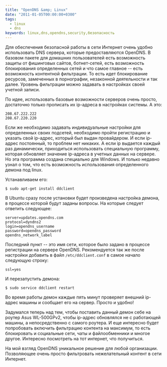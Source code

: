 ```yaml
---
title: "OpenDNS &amp; Linux"
date: "2011-01-05T00:00:00+0300"
tags:
  - linux
  - dns
keywords: linux,dns,opendns,security,безопасность
---
```

Для обеспечения безопасной работы в сети Интернет очень удобно использовать DNS сервера, которые предоставляются OpenDNS. В базовом пакете для домашних пользователей есть возможность защиты от фишинговых сайтов, ботнет-сетей, есть возможность блокирования определенных сетей и что самое главное -- есть возможность контентной фильтрации. То есть идет блокирование ресурсов, замеченных в порнографии, незаконной деятельности и так далее. Уровень фильтрации можно задавать в настройках своей учетной записи.

По идее, использовать базовые возможности серверов очень просто, достаточно только прописать их ip-адреса в настройках системы. А это:

    208.67.222.222
    208.67.220.220

Если же необходимо задавать индивидуальные настройки для определенных своих подсетей, необходимо пройти регистрацию и указать свой ip-адрес, который был выдан провайдером. И если ip-адрес постоянный, то проблем нет никаких. А если ip выдается каждый раз динамически, приходиться использовать специальную программу, которая обновляет значение ip-адреса в учетных данных на сервере. Но эта программа создана специально для Windows. И только недавно узнал о том, что есть возможность использования определенного демона под linux.

Устанавливаем его:

    $ sudo apt-get install ddclient

В Ubuntu сразу после установки будет произведена настройка демона, в процессе которой будут заданы вопросы. На которые следует ответить следующее:

    server=updates.opendns.com
    protocol=dyndns2
    login=opendns_username
    password=opendns_password
    opendns_network_label

Последний пункт -- это имя сети, которое было задано в процессе регистрации на сервере OpenDNS. Рекомендуется так же после настройки добавить в файл <code>/etc/ddclient.conf</code> в самое начало следующую строку:

    ssl=yes

И перезапустить демона:

    $ sudo service ddclient restart

Во время работы демон каждые пять минут проверяет внешний ip-адрес машины и сообщает его на сервер. Просто и удобно!

Задумался теперь над тем, чтобы поставить данный демон себе на роутер Asus WL-500GPv2, чтобы ip-адрес обновлялся не с работающей машины, а непосредственно с самого роутера. И еще интересно будет попробовать включить фильтрацию контента на максимум, то есть блокировать и социальные сети, чаты и файлообменники и многое другое. Интересно посмотреть на тот интернет, что получиться.

На мой взгляд OpenDNS уникальное решение для любой организации. Позволяющее очень просто фильтровать нежелательный контент в сети Интернет.
